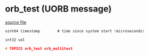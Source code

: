 # orb_test (UORB message)



[source file](https://github.com/PX4/PX4-Autopilot/blob/master/msg/orb_test.msg)

```c
uint64 timestamp		# time since system start (microseconds)

int32 val

# TOPICS orb_test orb_multitest

```
